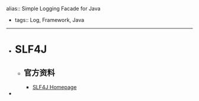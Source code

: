 alias:: Simple Logging Facade for Java

- tags:: Log, Framework, Java
- ---
- # SLF4J
	- ## 官方资料
		- [SLF4J Homepage](https://www.slf4j.org/)
-